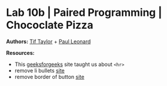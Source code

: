 # Lab 10b | Paired Programming | Chococlate Pizza

**Authors:** [Tif Taylor](https://github.com/tiftaylor) + [Paul Leonard](https://github.com/paul-leonard)

**Resources:** 
- This [geeksforgeeks](https://www.geeksforgeeks.org/html-hr-tag/#:~:text=The%20tag%20in%20HTML,not%20require%20an%20end%20tag.) site taught us about `<hr>`
- remove li bullets [site](https://www.computerhope.com/issues/ch001704.htm#:~:text=Adding%20the%20%22list%2Dstyle%3A,remove%20any%20bullet%20or%20number.)
- remove border of button [site](https://stackoverflow.com/questions/34543313/how-to-make-a-input-submit-button-with-flat-look)